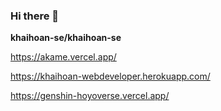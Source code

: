 ### Hi there 👋


**khaihoan-se/khaihoan-se**

https://akame.vercel.app/

https://khaihoan-webdeveloper.herokuapp.com/

https://genshin-hoyoverse.vercel.app/
